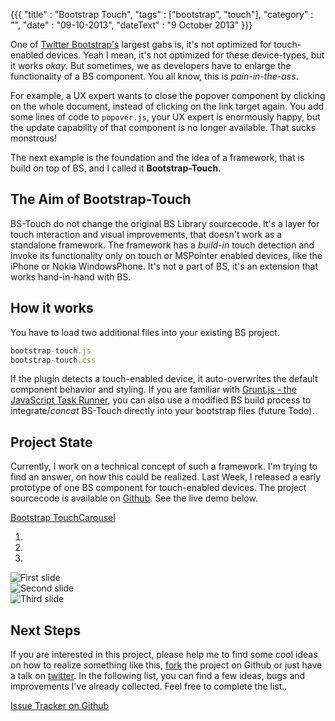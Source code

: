 {{{
    "title"    : "Bootstrap Touch",
    "tags"     : ["bootstrap", "touch"],
    "category" : "",
    "date"     : "09-10-2013",
    "dateText" : "9 October 2013"
}}}

One of [Twitter Bootstrap's](http://getbootstrap.com/) largest gabs is, it's not optimized for touch-enabled devices.
Yeah I mean, it's not optimized for these device-types, but it works *okay*. But sometimes, we as developers have to enlarge the functionality of a BS component. You all know, this is *pain-in-the-ass*.

<!--more-->

For example, a UX expert wants to close the popover component by clicking on the whole document, instead of clicking on the link target again. You add some lines of code to `popover.js`, your UX expert is enormously happy, but the update capability of that component is no longer available. That sucks monstrous!

The next example is the foundation and the idea of a framework, that is build on top of BS, and I called it **Bootstrap-Touch**.

## The Aim of Bootstrap-Touch
BS-Touch do not change the original BS Library sourcecode. It's a layer for touch interaction and visual improvements, that doesn't work as a standalone framework.
The framework has a *build-in* touch detection and invoke its functionality only on touch or MSPointer enabled devices, like the iPhone or Nokia WindowsPhone.
It's not a part of BS, it's an extension that works hand-in-hand with BS.

## How it works
You have to load two additional files into your existing BS project.

```javascript
bootstrap-touch.js
bootstrap-touch.css
```

If the plugin detects a touch-enabled device, it auto-overwrites the default component behavior and styling.
If you are familiar with [Grunt.js - the JavaScript Task Runner](http://gruntjs.com/), you can also use a modified BS build process to integrate/*concat* BS-Touch directly into your bootstrap files (future Todo).

## Project State
Currently, I work on a technical concept of such a framework. I'm trying to find an answer, on how this could be realized.
Last Week, I released a early prototype of one BS component for touch-enabled devices. The project sourcecode is available on [Github](https://github.com/ixisio/bootstrap-touch-carousel). See the live demo below.

<a href="https://github.com/ixisio/bootstrap-touch-carousel" target="_blank" class="icon-github icon"> Bootstrap TouchCarousel</a>

<div id="myCarousel" class="carousel slide" data-ride="carousel">
    <ol class="carousel-indicators">
        <li data-target="#myCarousel" data-slide-to="0" class="active"></li>
        <li data-target="#myCarousel" data-slide-to="1"></li>
        <li data-target="#myCarousel" data-slide-to="2"></li>
    </ol>
    <div class="carousel-inner">
        <div class="item active">
            <img src="data:image/png;base64," data-src="holder.js/900x500/auto/#7cbf00:#fff/text: " alt="First slide">
        </div>
        <div class="item">
            <img src="data:image/png;base64," data-src="holder.js/900x500/auto/#bf0000:#fff/text: " alt="Second     slide">
        </div>
        <div class="item">
            <img src="data:image/png;base64," data-src="holder.js/900x500/auto/#00a2bf:#fff/text: " alt="Third slide">
        </div>
    </div>
    <a class="left carousel-control" href="#myCarousel" data-slide="prev"><span class="glyphicon glyphicon-chevron-left"></span></a>
    <a class="right carousel-control" href="#myCarousel" data-slide="next"><span class="glyphicon glyphicon-chevron-right"></span></a>
</div>

<link rel="stylesheet" type="text/css" href="/demos/bootstrap-touch-carousel/vendor/bootstrap/dist/css/bootstrap.css">
<link rel="stylesheet" href="/demos/bootstrap-touch-carousel/dist/css/bootstrap-touch-carousel.css">
<script src="//ajax.googleapis.com/ajax/libs/jquery/1.10.2/jquery.min.js"></script>
<script src="/demos/bootstrap-touch-carousel/vendor/bootstrap/dist/js/bootstrap.js"></script>
<script src="/demos/bootstrap-touch-carousel/vendor/bootstrap/assets/js/holder.js"></script>
<script src="/demos/bootstrap-touch-carousel/dist/js/bootstrap-touch-carousel.js"></script>



## Next Steps
If you are interested in this project, please help me to find some cool ideas on how to realize something like this, [fork](https://github.com/ixisio/bootstrap-touch) the project on Github or just have a talk on [twitter](http://twitter.com/ixisio).
In the following list, you can find a few ideas, bugs and improvements I've already collected. Feel free to complete the list..

<a href="https://github.com/ixisio/bootstrap-touch/issues" class="icon-paper icon" target="_blank"> Issue Tracker on Github</a>



